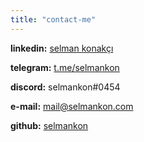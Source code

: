 ```yaml
---
title: "contact-me"
---
```


**linkedin:** [selman konakçı](https://www.linkedin.com/in/selmankonakci/)

**telegram:** [t.me/selmankon](https://t.me/selmankon)

**discord:** selmankon#0454

**e-mail:** [mail@selmankon.com](mailto:mail@selmankon.com)

**github:** [selmankon](https://github.com/selmankon)
